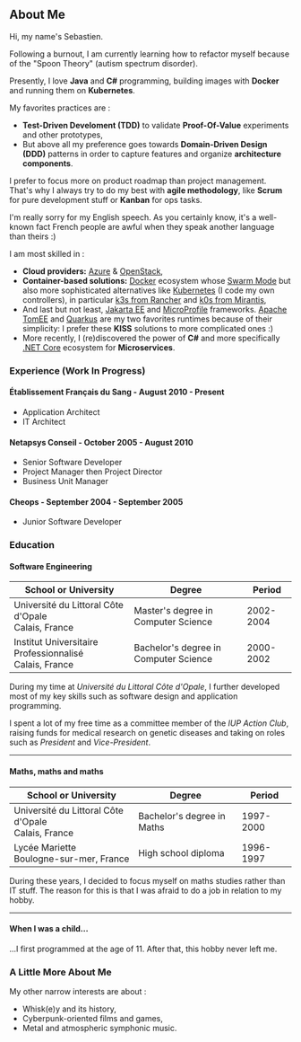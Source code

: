 ## About Me

Hi, my name's Sebastien.

Following a burnout, I am currently learning how to refactor myself because of the "Spoon Theory" (autism spectrum disorder).

Presently, I love **Java** and **C#** programming, building images with **Docker** and running them on **Kubernetes**.

My favorites practices are :
* **Test-Driven Develoment (TDD)** to validate **Proof-Of-Value** experiments and other prototypes,
* But above all my preference goes towards **Domain-Driven Design (DDD)** patterns in order to capture features and organize **architecture components**.

I prefer to focus more on product roadmap than project management. That's why I always try to do my best with **agile methodology**, like **Scrum** for pure development stuff or **Kanban** for ops tasks.

I'm really sorry for my English speech. As you certainly know, it's a well-known fact French people are awful when they speak another language than theirs :)

I am most skilled in :
* **Cloud providers:** [Azure](https://docs.microsoft.com/fr-fr/azure) & [OpenStack](https://www.openstack.org/),
* **Container-based solutions:** [Docker](https://mobyproject.org/) ecosystem whose [Swarm Mode](https://github.com/docker/swarmkit) but also more sophisticated alternatives like [Kubernetes](https://github.com/kubernetes/kubernetes) (I code my own controllers), in particular [k3s from Rancher](https://rancher.com/docs/k3s/latest/en/) and [k0s from Mirantis](https://k0sproject.io/),
* And last but not least, [Jakarta EE](https://jakarta.ee/) and [MicroProfile](https://microprofile.io) frameworks. [Apache TomEE](https://tomee.apache.org/) and [Quarkus](https://quarkus.io/) are my two favorites runtimes because of their simplicity: I prefer these **KISS** solutions to more complicated ones :)
* More recently, I (re)discovered the power of **C#** and more specifically [.NET Core](https://dotnet.microsoft.com/learn/aspnet/microservices-architecture) ecosystem for **Microservices**.


### Experience (Work In Progress)

#### Établissement Français du Sang - August 2010 - Present

* Application Architect
* IT Architect


#### Netapsys Conseil - October 2005 - August 2010

* Senior Software Developer
* Project Manager then Project Director
* Business Unit Manager


#### Cheops - September 2004 - September 2005

* Junior Software Developer


### Education

#### Software Engineering

| School or University                                         | Degree                                | Period    |
| ------------------------------------------------------------ |-------------------------------------- | --------- |
| Université du Littoral Côte d'Opale<br/>Calais, France       | Master's degree in Computer Science   | 2002-2004 |
| Institut Universitaire Professionnalisé<br/>Calais, France   | Bachelor's degree in Computer Science | 2000-2002 |


During my time at _Université du Littoral Côte d'Opale_, I further developed most of my key skills such as software design and application programming.

I spent a lot of my free time as a committee member of the _IUP Action Club_, raising funds for medical research on genetic diseases and taking on roles such as _President_ and _Vice-President_.

---


#### Maths, maths and maths

| School or University                                         | Degree                                | Period    |
| ------------------------------------------------------------ |-------------------------------------- | --------- |
| Université du Littoral Côte d'Opale<br/>Calais, France       | Bachelor's degree in Maths            | 1997-2000 |
| Lycée Mariette<br/>Boulogne-sur-mer, France                  | High school diploma                   | 1996-1997 |


During these years, I decided to focus myself on maths studies rather than IT stuff. The reason for this is that I was afraid to do a job in relation to my hobby.

---


#### When I was a child...

...I first programmed at the age of 11. After that, this hobby never left me.


### A Little More About Me

My other narrow interests are about :
* Whisk(e)y and its history,
* Cyberpunk-oriented films and games,
* Metal and atmospheric symphonic music.

